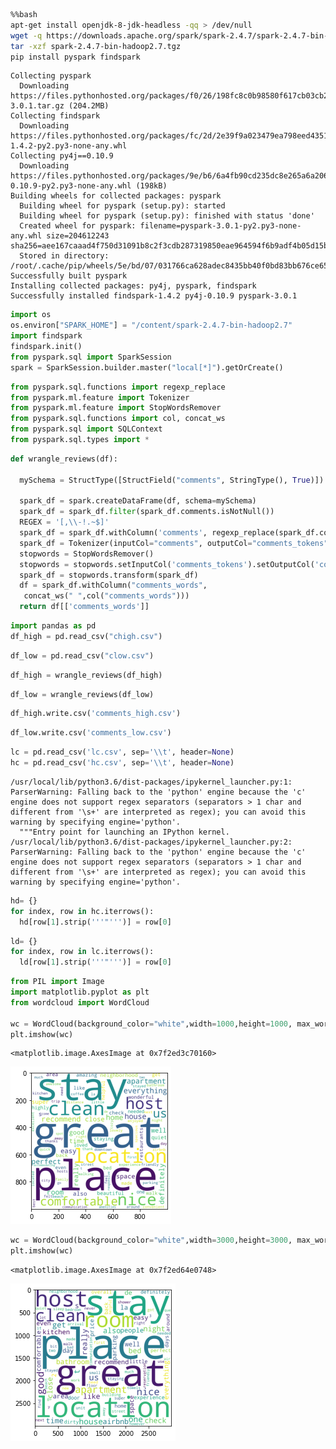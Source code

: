 ```bash
%%bash
apt-get install openjdk-8-jdk-headless -qq > /dev/null
wget -q https://downloads.apache.org/spark/spark-2.4.7/spark-2.4.7-bin-hadoop2.7.tgz
tar -xzf spark-2.4.7-bin-hadoop2.7.tgz
pip install pyspark findspark
```

    Collecting pyspark
      Downloading https://files.pythonhosted.org/packages/f0/26/198fc8c0b98580f617cb03cb298c6056587b8f0447e20fa40c5b634ced77/pyspark-3.0.1.tar.gz (204.2MB)
    Collecting findspark
      Downloading https://files.pythonhosted.org/packages/fc/2d/2e39f9a023479ea798eed4351cd66f163ce61e00c717e03c37109f00c0f2/findspark-1.4.2-py2.py3-none-any.whl
    Collecting py4j==0.10.9
      Downloading https://files.pythonhosted.org/packages/9e/b6/6a4fb90cd235dc8e265a6a2067f2a2c99f0d91787f06aca4bcf7c23f3f80/py4j-0.10.9-py2.py3-none-any.whl (198kB)
    Building wheels for collected packages: pyspark
      Building wheel for pyspark (setup.py): started
      Building wheel for pyspark (setup.py): finished with status 'done'
      Created wheel for pyspark: filename=pyspark-3.0.1-py2.py3-none-any.whl size=204612243 sha256=aee167caaad4f750d31091b8c2f3cdb287319850eae964594f6b9adf4b05d15b
      Stored in directory: /root/.cache/pip/wheels/5e/bd/07/031766ca628adec8435bb40f0bd83bb676ce65ff4007f8e73f
    Successfully built pyspark
    Installing collected packages: py4j, pyspark, findspark
    Successfully installed findspark-1.4.2 py4j-0.10.9 pyspark-3.0.1



```python
import os
os.environ["SPARK_HOME"] = "/content/spark-2.4.7-bin-hadoop2.7"
import findspark
findspark.init()
from pyspark.sql import SparkSession
spark = SparkSession.builder.master("local[*]").getOrCreate()
```


```python
from pyspark.sql.functions import regexp_replace
from pyspark.ml.feature import Tokenizer
from pyspark.ml.feature import StopWordsRemover
from pyspark.sql.functions import col, concat_ws
from pyspark.sql import SQLContext
from pyspark.sql.types import *
```


```python
def wrangle_reviews(df):

  mySchema = StructType([StructField("comments", StringType(), True)])

  spark_df = spark.createDataFrame(df, schema=mySchema)
  spark_df = spark_df.filter(spark_df.comments.isNotNull())
  REGEX = '[,\\-!.~$]'
  spark_df = spark_df.withColumn('comments', regexp_replace(spark_df.comments, REGEX, ' '))
  spark_df = Tokenizer(inputCol="comments", outputCol="comments_tokens").transform(spark_df)
  stopwords = StopWordsRemover()
  stopwords = stopwords.setInputCol('comments_tokens').setOutputCol('comments_words')
  spark_df = stopwords.transform(spark_df)
  df = spark_df.withColumn("comments_words",
   concat_ws(" ",col("comments_words")))
  return df[['comments_words']]
```


```python
import pandas as pd
df_high = pd.read_csv("chigh.csv")
```


```python
df_low = pd.read_csv("clow.csv")
```


```python
df_high = wrangle_reviews(df_high)
```


```python
df_low = wrangle_reviews(df_low)
```


```python
df_high.write.csv('comments_high.csv')
```


```python
df_low.write.csv('comments_low.csv')
```


```python
lc = pd.read_csv('lc.csv', sep='\\t', header=None)
hc = pd.read_csv('hc.csv', sep='\\t', header=None)
```

    /usr/local/lib/python3.6/dist-packages/ipykernel_launcher.py:1: ParserWarning: Falling back to the 'python' engine because the 'c' engine does not support regex separators (separators > 1 char and different from '\s+' are interpreted as regex); you can avoid this warning by specifying engine='python'.
      """Entry point for launching an IPython kernel.
    /usr/local/lib/python3.6/dist-packages/ipykernel_launcher.py:2: ParserWarning: Falling back to the 'python' engine because the 'c' engine does not support regex separators (separators > 1 char and different from '\s+' are interpreted as regex); you can avoid this warning by specifying engine='python'.
      



```python
hd= {}
for index, row in hc.iterrows():
  hd[row[1].strip('''"''')] = row[0]
```


```python
ld= {}
for index, row in lc.iterrows():
  ld[row[1].strip('''"''')] = row[0]
```


```python
from PIL import Image
import matplotlib.pyplot as plt
from wordcloud import WordCloud 

wc = WordCloud(background_color="white",width=1000,height=1000, max_words=100,relative_scaling=0.5,normalize_plurals=False).generate_from_frequencies(hd)
plt.imshow(wc)
```




    <matplotlib.image.AxesImage at 0x7f2ed3c70160>




![png](output_13_1.png)



```python
wc = WordCloud(background_color="white",width=3000,height=3000, max_words=100,relative_scaling=0.5,normalize_plurals=False).generate_from_frequencies(ld)
plt.imshow(wc)
```




    <matplotlib.image.AxesImage at 0x7f2ed64e0748>




![png](output_14_1.png)



```python

```
